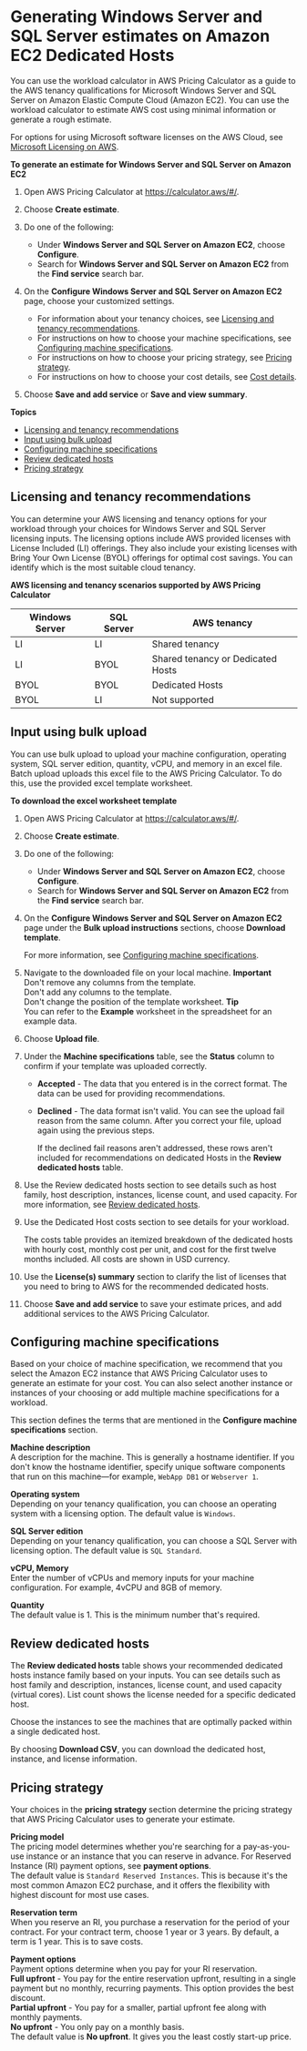 # Generating Windows Server and SQL Server estimates on Amazon EC2 Dedicated Hosts<a name="windows-workload-ec2"></a>

You can use the workload calculator in AWS Pricing Calculator as a guide to the AWS tenancy qualifications for Microsoft Windows Server and SQL Server on Amazon Elastic Compute Cloud \(Amazon EC2\)\. You can use the workload calculator to estimate AWS cost using minimal information or generate a rough estimate\.

For options for using Microsoft software licenses on the AWS Cloud, see [Microsoft Licensing on AWS](http://aws.amazon.com/windows/resources/licensing/)\.

**To generate an estimate for Windows Server and SQL Server on Amazon EC2**

1. Open AWS Pricing Calculator at [https://calculator\.aws/\#/](https://calculator.aws/#/)\.

1. Choose **Create estimate**\.

1. Do one of the following:
   + Under **Windows Server and SQL Server on Amazon EC2**, choose **Configure**\.
   + Search for **Windows Server and SQL Server on Amazon EC2** from the **Find service** search bar\.

1. On the **Configure Windows Server and SQL Server on Amazon EC2** page, choose your customized settings\.
   + For information about your tenancy choices, see [Licensing and tenancy recommendations](windows-workload-estimates.md#estimate-workload-tenancy)\.
   + For instructions on how to choose your machine specifications, see [Configuring machine specifications](windows-workload-estimates.md#estimate-workload-configure)\.
   + For instructions on how to choose your pricing strategy, see [Pricing strategy](windows-workload-estimates.md#estimate-workload-pricing)\.
   + For instructions on how to choose your cost details, see [Cost details](windows-workload-estimates.md#estimate-workload-cost)\.

1. Choose **Save and add service** or **Save and view summary**\.

**Topics**
+ [Licensing and tenancy recommendations](#estimate-workload-tenancy-ec2)
+ [Input using bulk upload](#estimate-bulk-upload-ec2)
+ [Configuring machine specifications](#estimate-workload-configure-ec2)
+ [Review dedicated hosts](#estimate-dedicatedhost-ec2)
+ [Pricing strategy](#estimate-workload-pricing-ec2)

## Licensing and tenancy recommendations<a name="estimate-workload-tenancy-ec2"></a>

You can determine your AWS licensing and tenancy options for your workload through your choices for Windows Server and SQL Server licensing inputs\. The licensing options include AWS provided licenses with License Included \(LI\) offerings\. They also include your existing licenses with Bring Your Own License \(BYOL\) offerings for optimal cost savings\. You can identify which is the most suitable cloud tenancy\.


**AWS licensing and tenancy scenarios supported by AWS Pricing Calculator**  

| Windows Server | SQL Server | AWS tenancy | 
| --- | --- | --- | 
| LI | LI | Shared tenancy | 
| LI | BYOL | Shared tenancy or Dedicated Hosts | 
| BYOL | BYOL | Dedicated Hosts | 
| BYOL | LI | Not supported | 

## Input using bulk upload<a name="estimate-bulk-upload-ec2"></a>

You can use bulk upload to upload your machine configuration, operating system, SQL server edition, quantity, vCPU, and memory in an excel file\. Batch upload uploads this excel file to the AWS Pricing Calculator\. To do this, use the provided excel template worksheet\.

**To download the excel worksheet template**

1. Open AWS Pricing Calculator at [https://calculator\.aws/\#/](https://calculator.aws/#/)\.

1. Choose **Create estimate**\.

1. Do one of the following:
   + Under **Windows Server and SQL Server on Amazon EC2**, choose **Configure**\.
   + Search for **Windows Server and SQL Server on Amazon EC2** from the **Find service** search bar\.

1. On the **Configure Windows Server and SQL Server on Amazon EC2** page under the **Bulk upload instructions** sections, choose **Download template**\.

   For more information, see [Configuring machine specifications](#estimate-workload-configure-ec2)\.

1. Navigate to the downloaded file on your local machine\.
**Important**  
Don't remove any columns from the template\.  
Don't add any columns to the template\.  
Don't change the position of the template worksheet\.
**Tip**  
You can refer to the **Example** worksheet in the spreadsheet for an example data\.

1. Choose **Upload file**\.

1. Under the **Machine specifications** table, see the **Status** column to confirm if your template was uploaded correctly\.
   + **Accepted** \- The data that you entered is in the correct format\. The data can be used for providing recommendations\.
   + **Declined** \- The data format isn't valid\. You can see the upload fail reason from the same column\. After you correct your file, upload again using the previous steps\.

     If the declined fail reasons aren't addressed, these rows aren't included for recommendations on dedicated Hosts in the **Review dedicated hosts** table\.

1. Use the Review dedicated hosts section to see details such as host family, host description, instances, license count, and used capacity\. For more information, see [Review dedicated hosts](#estimate-dedicatedhost-ec2)\.

1. Use the Dedicated Host costs section to see details for your workload\.

   The costs table provides an itemized breakdown of the dedicated hosts with hourly cost, monthly cost per unit, and cost for the first twelve months included\. All costs are shown in USD currency\.

1. Use the **License\(s\) summary** section to clarify the list of licenses that you need to bring to AWS for the recommended dedicated hosts\.

1. Choose **Save and add service** to save your estimate prices, and add additional services to the AWS Pricing Calculator\.

## Configuring machine specifications<a name="estimate-workload-configure-ec2"></a>

Based on your choice of machine specification, we recommend that you select the Amazon EC2 instance that AWS Pricing Calculator uses to generate an estimate for your cost\. You can also select another instance or instances of your choosing or add multiple machine specifications for a workload\.

This section defines the terms that are mentioned in the **Configure machine specifications** section\.

****Machine description****  
A description for the machine\. This is generally a hostname identifier\. If you don't know the hostname identifier, specify unique software components that run on this machine—for example, `WebApp DB1` or `Webserver 1`\.

****Operating system****  
Depending on your tenancy qualification, you can choose an operating system with a licensing option\. The default value is `Windows`\.

****SQL Server edition****  
Depending on your tenancy qualification, you can choose a SQL Server with licensing option\. The default value is `SQL Standard`\.

****vCPU, Memory****  
Enter the number of vCPUs and memory inputs for your machine configuration\. For example, 4vCPU and 8GB of memory\.

****Quantity****  
The default value is 1\. This is the minimum number that's required\.

## Review dedicated hosts<a name="estimate-dedicatedhost-ec2"></a>

The **Review dedicated hosts** table shows your recommended dedicated hosts instance family based on your inputs\. You can see details such as host family and description, instances, license count, and used capacity \(virtual cores\)\. List count shows the license needed for a specific dedicated host\.

Choose the instances to see the machines that are optimally packed within a single dedicated host\.

By choosing **Download CSV**, you can download the dedicated host, instance, and license information\.

## Pricing strategy<a name="estimate-workload-pricing-ec2"></a>

Your choices in the **pricing strategy** section determine the pricing strategy that AWS Pricing Calculator uses to generate your estimate\.

**Pricing model**  
The pricing model determines whether you're searching for a pay\-as\-you\-use instance or an instance that you can reserve in advance\. For Reserved Instance \(RI\) payment options, see **payment options**\.  
The default value is `Standard Reserved Instances`\. This is because it's the most common Amazon EC2 purchase, and it offers the flexibility with highest discount for most use cases\.

**Reservation term**  
When you reserve an RI, you purchase a reservation for the period of your contract\. For your contract term, choose 1 year or 3 years\. By default, a term is 1 year\. This is to save costs\.

**Payment options**  
Payment options determine when you pay for your RI reservation\.  
**Full upfront** \- You pay for the entire reservation upfront, resulting in a single payment but no monthly, recurring payments\. This option provides the best discount\.  
**Partial upfront** \- You pay for a smaller, partial upfront fee along with monthly payments\.  
**No upfront** \- You only pay on a monthly basis\.  
The default value is **No upfront**\. It gives you the least costly start\-up price\.